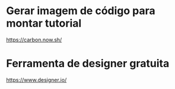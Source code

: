 # Gerar imagem de código para montar tutorial
https://carbon.now.sh/

# Ferramenta de designer gratuita
https://www.designer.io/